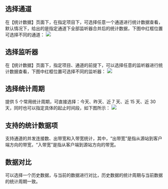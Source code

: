 ## 选择通道
在【统计数据】页面下，在指定项目下，可选择任意一个通道进行统计数据查看，默认情况下，给出的是指定通道下全部监听器合并后的统计数据，下图中红框位置可选择不同的通道：
![](http://imgcache.tce.fsphere.cn/static/mc.qcloudimg.com/static/img/121dc8a817c43a4ef999d068a16fa3f5/image.png)


## 选择监听器
在【统计数据】页面下，指定项目、通道的前提下，可以选择任意的监听器进行统计数据查看，下图中红框位置可选择不同的监听器：
![](http://imgcache.tce.fsphere.cn/static/mc.qcloudimg.com/static/img/bf6375bd5167cccca24ad9f011c03c9e/image.png)

## 选择统计周期
提供 5 个常用统计周期，可直接选择：今天、昨天、近 7 天、近 15 天、近 30 天，同时也可以指定具体的起止时间段，如下图所示：
![](http://imgcache.tce.fsphere.cn/static/mc.qcloudimg.com/static/img/e6995b35b34ce23a21fe5cb302df561e/image.png)

## 支持的统计数据项
支持通道的并发连接数、出带宽和入带宽统计，其中，“出带宽”是指从源站到客户端方向的带宽，“入带宽”是指从客户端到源站方向的带宽。

## 数据对比
可以选择一个历史数据，与当前的数据进行对比，历史数据的统计周期与当前数据的统计周期一致。